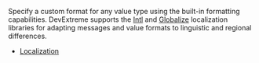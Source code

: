 Specify a custom format for any value type using the built-in formatting capabilities. DevExtreme supports the [Intl](https://developer.mozilla.org/en/docs/Web/JavaScript/Reference/Global_Objects/Intl) and [Globalize](https://github.com/globalizejs/globalize) localization libraries for adapting messages and value formats to linguistic and regional differences.

- [Localization](/concepts/Common/33%20Localization '/Documentation/Guide/Common/Localization/')

